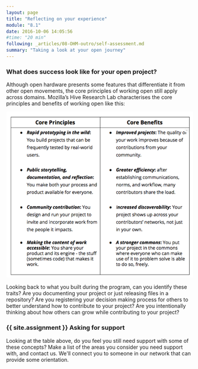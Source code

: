 ```yaml
---
layout: page
title: "Reflecting on your experience"
module: "8.1"
date: 2016-10-06 14:05:56
#time: "20 min"
following: _articles/08-OHM-outro/self-assessment.md
summary: "Taking a look at your open journey"
---
```


### What does success look like for your open project?

Although open hardware presents some features that differentiate it from other open movements, the core principles of working open still apply across domains. Mozilla’s Hive Research Lab characterises the core principles and benefits of working open like this:

![A table showing core principles and benefits of working open](outro.png)

Looking back to what you built during the program, can you identify these traits? Are you documenting your project or just releasing files in a repository? Are you registering your decision making process for others to better understand how to contribute to your project? Are you intentionally thinking about how others can grow while contributing to your project?

### {{ site.assignment }} Asking for support

Looking at the table above, do you feel you still need support with some of these concepts? Make a list of the areas you consider you need support with, and contact us. We'll connect you to someone in our network that can provide some orientation.
